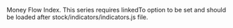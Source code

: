 Money Flow Index. This series requires linkedTo
option to be set and should be loaded after stock/indicators/indicators.js file.